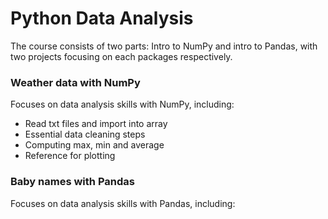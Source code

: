 # Python Data Analysis

The course consists of two parts: Intro to NumPy and intro to Pandas, with two projects focusing on each packages respectively.

### Weather data with NumPy

Focuses on data analysis skills with NumPy, including:
- Read txt files and import into array
- Essential data cleaning steps
- Computing max, min and average
- Reference for plotting

### Baby names with Pandas

Focuses on data analysis skills with Pandas, including:
